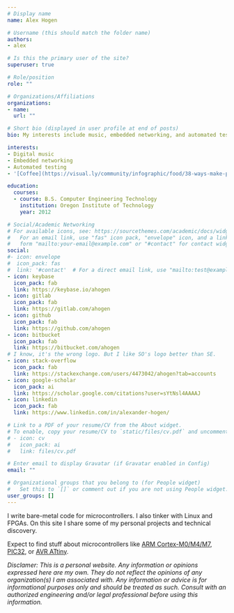 ```yaml
---
# Display name
name: Alex Hogen

# Username (this should match the folder name)
authors:
- alex

# Is this the primary user of the site?
superuser: true

# Role/position
role: ""

# Organizations/Affiliations
organizations:
- name:
  url: ""

# Short bio (displayed in user profile at end of posts)
bio: My interests include music, embedded networking, and automated testing.

interests:
- Digital music
- Embedded networking
- Automated testing
- '[Coffee](https://visual.ly/community/infographic/food/38-ways-make-perfect-coffee)'

education:
  courses:
  - course: B.S. Computer Engineering Technology
    institution: Oregon Institute of Technology
    year: 2012

# Social/Academic Networking
# For available icons, see: https://sourcethemes.com/academic/docs/widgets/#icons
#   For an email link, use "fas" icon pack, "envelope" icon, and a link in the
#   form "mailto:your-email@example.com" or "#contact" for contact widget.
social:
#- icon: envelope
#  icon_pack: fas
#  link: '#contact'  # For a direct email link, use "mailto:test@example.org".
- icon: keybase
  icon_pack: fab
  link: https://keybase.io/ahogen
- icon: gitlab
  icon_pack: fab
  link: https://gitlab.com/ahogen
- icon: github
  icon_pack: fab
  link: https://github.com/ahogen
- icon: bitbucket
  icon_pack: fab
  link: https://bitbucket.com/ahogen
# I know, it's the wrong logo. But I like SO's logo better than SE.
- icon: stack-overflow
  icon_pack: fab
  link: https://stackexchange.com/users/4473042/ahogen?tab=accounts
- icon: google-scholar
  icon_pack: ai
  link: https://scholar.google.com/citations?user=sYtNsl4AAAAJ
- icon: linkedin
  icon_pack: fab
  link: https://www.linkedin.com/in/alexander-hogen/

# Link to a PDF of your resume/CV from the About widget.
# To enable, copy your resume/CV to `static/files/cv.pdf` and uncomment the lines below.
# - icon: cv
#   icon_pack: ai
#   link: files/cv.pdf

# Enter email to display Gravatar (if Gravatar enabled in Config)
email: ""

# Organizational groups that you belong to (for People widget)
#   Set this to `[]` or comment out if you are not using People widget.
user_groups: []
---
```


I write bare-metal code for microcontrollers. I also tinker with Linux and
FPGAs. On this site I share some of my personal projects and technical
discovery.

Expect to find stuff about microcontrollers like
[ARM Cortex-M0/M4/M7](https://developer.arm.com/ip-products/processors/cortex-m),
[PIC32](https://en.wikipedia.org/wiki/PIC_microcontrollers), or
[AVR ATtiny](https://www.microchip.com/design-centers/8-bit/avr-mcus/device-selection/attiny3217).

*Disclamer: This is a personal website. Any information or opinions expressed
here are my own. They do not reflect the opinions of any organization(s) I am
associated with. Any information or advice is for informational purposes only
and should be treated as such. Consult with an authorized engineering and/or
legal professional before using this information.*